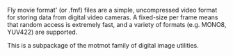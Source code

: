 Fly movie format' (or .fmf) files are a simple, uncompressed video format for
storing data from digital video cameras. A fixed-size per frame means that
random access is extremely fast, and a variety of formats (e.g. MONO8, YUV422)
are supported.

This is a subpackage of the motmot family of digital image utilities.